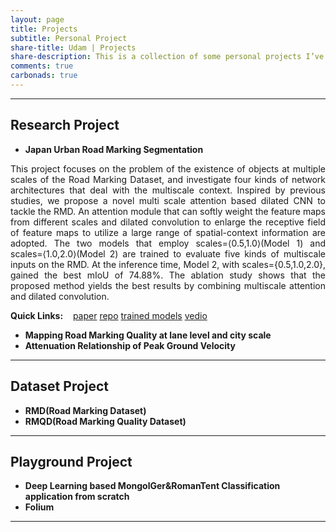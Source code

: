 ```yaml
---
layout: page
title: Projects
subtitle: Personal Project
share-title: Udam | Projects
share-description: This is a collection of some personal projects I’ve worked on.
comments: true
carbonads: true
---
```


---
## Research Project
- **Japan Urban Road Marking Segmentation**

<p align = "justify">
This project focuses on the problem of the existence of objects at multiple scales of the Road Marking Dataset, and investigate four kinds of network architectures that deal with the multiscale context. Inspired by previous studies, we propose a novel multi scale attention based dilated CNN to tackle the RMD. An attention module that can softly weight the feature maps from different scales and dilated convolution to enlarge the receptive field of feature maps to utilize a large range of spatial-context information are adopted. The two models that employ scales=⟨0.5,1.0⟩(Model 1) and scales=⟨1.0,2.0⟩(Model 2) are trained to evaluate five kinds of multiscale inputs on the RMD. At the inference time, Model 2, with scales={0.5,1.0,2.0}, gained the best mIoU of 74.88%. The ablation study shows that the proposed method yields the best results by combining multiscale attention and dilated convolution. 
</p>

<div style="text-align:left">
<strong>Quick Links:</strong> &nbsp;&nbsp; 
<a href="https://www.mdpi.com/2072-4292/14/18/4508/htm" role="button" class="btn btn-primary">paper</a> 
<a href="https://github.com/chiba1sonny/Semantic-Segmentation-for-RMD" class="btn btn-primary">repo</a>
<a href="https://www.youtube.com/watch?v=9xcYjRMyXr4" class="btn btn-primary">trained models</a> 
<a href="https://www.youtube.com/watch?v=9xcYjRMyXr4" class="btn btn-primary">vedio</a> 
</div>



- **Mapping Road Marking Quality at lane level and city scale**
- **Attenuation Relationship of Peak Ground Velocity**

---

## Dataset Project
- **RMD(Road Marking Dataset)**
- **RMQD(Road Marking Quality Dataset)**

---

## Playground Project
- **Deep Learning based MongolGer&RomanTent Classification application from scratch**
- **Folium**

---
